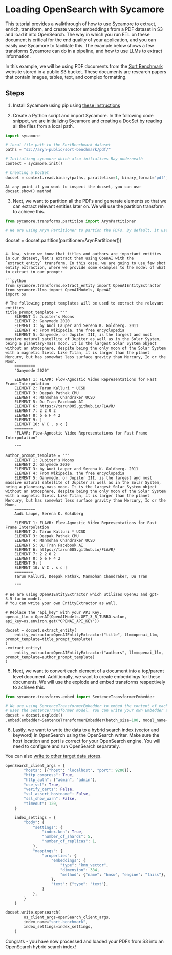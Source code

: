 # Loading OpenSearch with Sycamore

This tutorial provides a walkthrough of how to use Sycamore to extract, enrich, transform, and create vector embeddings from a PDF dataset in S3 and load it into OpenSearch. The way in which you run ETL on these document is critical for the end quality of your application, and you can easily use Sycamore to facilitate this. The example below shows a few transforms Sycamore can do in a pipeline, and how to use LLMs to extract information.

In this example, we will be using PDF documents from the [Sort Benchmark](http://sortbenchmark.org/) website stored in a public S3 bucket. These documents are research papers that contain images, tables, text, and complex formatting.

## Steps

1. Install Sycamore using pip using [these instructions](/sycamore/get_started)

2. Create a Python script and import Sycamore. In the following code snippet, we are initializing Sycamore and creating a DocSet by reading all the files from a local path.

```python
import sycamore

# local file path to the SortBenchmark dataset
paths = "s3://aryn-public/sort-benchmark/pdf/"

# Initializng sycamore which also initializes Ray underneath
context = sycamore.init()

# Creating a DocSet
docset = context.read.binary(paths, parallelism=1, binary_format="pdf")
```

```{note}
At any point if you want to inspect the docset, you can use docset.show() method
```

3. Next, we want to partition all the PDFs and generate elements so that we can extract relevant entities later on. We will use the partition transform to achieve this.

```python
from sycamore.transforms.partition import ArynPartitioner

# We are using Aryn Partitioner to partion the PDFs. By default, it uses Aryn DocParse. You can sign up for free at https://www.aryn.ai/get-started and set your API key. Set your ARYN_API_KEY variable in your environment variables or in your code for use with the Partition transform.

```
docset = docset.partition(partitioner=ArynPartitioner())
```

4. Now, since we know that titles and authors are important entities in our dataset, let's extract them using OpenAI with the `extract_entity` transform. In this case, we are going to use few shot entity extraction, where we provide some examples to the model of what to extract in our prompt:

```python
from sycamore.transforms.extract_entity import OpenAIEntityExtractor
from sycamore.llms import OpenAIModels, OpenAI
import os

# The following prompt templates will be used to extract the relevant entities
title_prompt_template = """
    ELEMENT 1: Jupiter's Moons
    ELEMENT 2: Ganymede 2020
    ELEMENT 3: by Audi Lauper and Serena K. Goldberg. 2011
    ELEMENT 4: From Wikipedia, the free encyclopedia
    ELEMENT 5: Ganymede, or Jupiter III, is the largest and most massive natural satellite of Jupiter as well as in the Solar System, being a planetary-mass moon. It is the largest Solar System object without an atmosphere, despite being the only moon of the Solar System with a magnetic field. Like Titan, it is larger than the planet Mercury, but has somewhat less surface gravity than Mercury, Io or the Moon.
    =========
    "Ganymede 2020"

    ELEMENT 1: FLAVR: Flow-Agnostic Video Representations for Fast Frame Interpolation
    ELEMENT 2: Tarun Kalluri * UCSD
    ELEMENT 3: Deepak Pathak CMU
    ELEMENT 4: Manmohan Chandraker UCSD
    ELEMENT 5: Du Tran Facebook AI
    ELEMENT 6: https://tarun005.github.io/FLAVR/
    ELEMENT 7: 2 2 0 2
    ELEMENT 8: b e F 4 2
    ELEMENT 9: ]
    ELEMENT 10: V C . s c [
    ========
    "FLAVR: Flow-Agnostic Video Representations for Fast Frame Interpolation"

    """

author_prompt_template = """
    ELEMENT 1: Jupiter's Moons
    ELEMENT 2: Ganymede 2020
    ELEMENT 3: by Audi Lauper and Serena K. Goldberg. 2011
    ELEMENT 4: From Wikipedia, the free encyclopedia
    ELEMENT 5: Ganymede, or Jupiter III, is the largest and most massive natural satellite of Jupiter as well as in the Solar System, being a planetary-mass moon. It is the largest Solar System object without an atmosphere, despite being the only moon of the Solar System with a magnetic field. Like Titan, it is larger than the planet Mercury, but has somewhat less surface gravity than Mercury, Io or the Moon.
    =========
    Audi Laupe, Serena K. Goldberg

    ELEMENT 1: FLAVR: Flow-Agnostic Video Representations for Fast Frame Interpolation
    ELEMENT 2: Tarun Kalluri * UCSD
    ELEMENT 3: Deepak Pathak CMU
    ELEMENT 4: Manmohan Chandraker UCSD
    ELEMENT 5: Du Tran Facebook AI
    ELEMENT 6: https://tarun005.github.io/FLAVR/
    ELEMENT 7: 2 2 0 2
    ELEMENT 8: b e F 4 2
    ELEMENT 9: ]
    ELEMENT 10: V C . s c [
    ========
    Tarun Kalluri, Deepak Pathak, Manmohan Chandraker, Du Tran

    """

# We are using OpenAIEntityExtractor which utilizes OpenAI and gpt-3.5-turbo model.
# You can write your own EntityExtractor as well.

# Replace the "api_key" with your API Key.
openai_llm = OpenAI(OpenAIModels.GPT_3_5_TURBO.value, api_key=os.environ.get("OPENAI_API_KEY"))

docset = docset.extract_entity(
    entity_extractor=OpenAIEntityExtractor("title", llm=openai_llm, prompt_template=title_prompt_template)
)
.extract_entity(
    entity_extractor=OpenAIEntityExtractor("authors", llm=openai_llm, prompt_template=author_prompt_template)
)
```

5. Next, we want to convert each element of a document into a top/parent level document. Additionally, we want to create embeddings for these documents. We will use the explode and embed transforms respectively to achieve this.

```python
from sycamore.transforms.embed import SentenceTransformerEmbedder

# We are using SentenceTransformerEmbedder to embed the content of each document; which
# uses the SentenceTransformer model. You can write your own Embedder as well.
docset = docset.explode()
.embed(embedder=SentenceTransformerEmbedder(batch_size=100, model_name="sentence-transformers/all-MiniLM-L6-v2")
```

6. Lastly, we want to write the data to a hybrid search index (vector and keyword) in OpenSearch using the OpenSearch writer. Make sure the host location and port is correct for your OpenSearch engine. You will need to configure and run OpenSearch separately. 

You can also [write to other target data stores](../sycamore/connectors.html).

```python
openSearch_client_args = {
        "hosts": [{"host": "localhost", "port": 9200}],
        "http_compress": True,
        "http_auth": ("admin", "admin"),
        "use_ssl": True,
        "verify_certs": False,
        "ssl_assert_hostname": False,
        "ssl_show_warn": False,
        "timeout": 120,
    }

    index_settings = {
        "body": {
            "settings": {
                "index.knn": True,
                "number_of_shards": 5,
                "number_of_replicas": 1,
            },
            "mappings": {
                "properties": {
                    "embeddings": {
                        "type": "knn_vector",
                        "dimension": 384,
                        "method": {"name": "hnsw", "engine": "faiss"},
                    },
                    "text": {"type": "text"},
                }
            },
        }
    }

docset.write.opensearch(
        os_client_args=openSearch_client_args,
        index_name="sort-benchmark",
        index_settings=index_settings,
    )
```

Congrats - you have now processed and loaded your PDFs from S3 into an OpenSearch hybrid search index!
